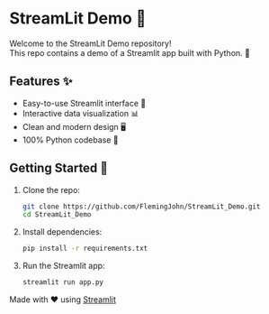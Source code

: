 # StreamLit Demo 🚀

Welcome to the StreamLit Demo repository!  
This repo contains a demo of a Streamlit app built with Python. 🐍

## Features ✨

- Easy-to-use Streamlit interface 🎨
- Interactive data visualization 📊
- Clean and modern design 🖥️
- 100% Python codebase 💯

## Getting Started 🏁

1. Clone the repo:
   ```bash
   git clone https://github.com/FlemingJohn/StreamLit_Demo.git
   cd StreamLit_Demo
   ```
2. Install dependencies:
   ```bash
   pip install -r requirements.txt
   ```
3. Run the Streamlit app:
   ```bash
   streamlit run app.py
   ```


Made with ❤️ using [Streamlit](https://streamlit.io/)
